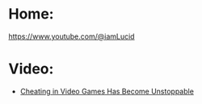 # Home:
https://www.youtube.com/@iamLucid

# Video:
- [Cheating in Video Games Has Become Unstoppable](https://youtu.be/q6LxxaBMc1M)
